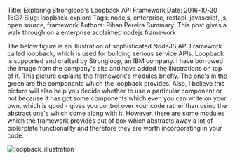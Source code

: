 Title: Exploring Strongloop's Loopback API Framework
Date: 2016-10-20 15:37
Slug: loopback-explore
Tags: nodejs, enterprise, restapi, javascript, js, open source, framework
Authors: Rihan Pereira
Summary: This post gives a walk through on a enterprise acclaimed nodejs framework

The below figure is an illustration of sophisticated NodeJS API Framework called loopback, which is used for
building serious service APIs. Loopback is supported and crafted by Strongloop, an IBM company. I have
borrowed the image from the company's site and have added the illustrations on top of it. This picture explains
the framework's modules briefly. The one's in the green are the components which the loopback provides. Also, I
believe this picture will also help you decide whether to use a particular component or not because it has got some
components which even you can write on your own, which is good - gives you control over your code rather than using
the abstract one's which come along with it. However, there are some modules which the framework provides out of
box which abstracts away a lot of biolerplate functionality and therefore they are worth incorporating in your code.

![loopback_illustration]({attach}../../images/loopback_illustration.png)
